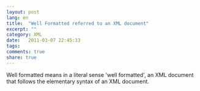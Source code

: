 ```yaml
---
layout: post
lang: en
title:  "Well Formatted referred to an XML document"
excerpt: ""
category: XML
date:   2011-03-07 22:45:33
tags: 
comments: true
share: true
---
```

Well formatted means in a literal sense 'well formatted', an XML document that follows the elementary syntax of an XML document.

